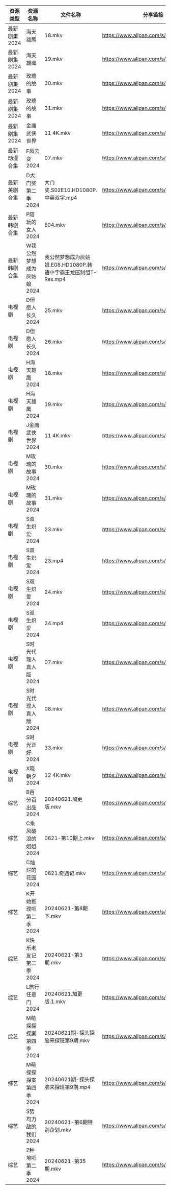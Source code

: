 | 资源类型     | 资源名称            | 文件名称                                       | 分享链接                                 | 更新时间                |
| -------- | --------------- | ------------------------------------------ | ------------------------------------ | ------------------- |
| 最新剧集2024 | 海天雄鹰            | 18.mkv                                     | https://www.alipan.com/s/os8BQuW2Ca8 | 2024-06-21 21:10:55 |
| 最新剧集2024 | 海天雄鹰            | 19.mkv                                     | https://www.alipan.com/s/os8BQuW2Ca8 | 2024-06-21 21:10:55 |
| 最新剧集2024 | 玫瑰的故事           | 30.mkv                                     | https://www.alipan.com/s/sppszQh1gJW | 2024-06-21 21:10:58 |
| 最新剧集2024 | 玫瑰的故事           | 31.mkv                                     | https://www.alipan.com/s/sppszQh1gJW | 2024-06-21 21:10:58 |
| 最新剧集2024 | 金庸武侠世界          | 11 4K.mkv                                  | https://www.alipan.com/s/K1cwzDfcuuq | 2024-06-21 19:10:04 |
| 最新动漫合集   | F风云变2024        | 07.mkv                                     | https://www.alipan.com/s/cVCnYQUhJmX | 2024-06-21 12:08:55 |
| 最新美剧合集   | D大门奖第二季2024     | 大门奖.S02E10.HD1080P.中英双字.mp4                | https://www.alipan.com/s/ff8kZKjho6A | 2024-06-21 14:05:18 |
| 最新韩剧合集   | P陪玩的女人2024      | E04.mkv                                    | https://www.alipan.com/s/d8o7QbXUREf | 2024-06-21 12:09:14 |
| 最新韩剧合集   | W我公然梦想成为灰姑娘2024 | 我公然梦想成为灰姑娘.E08.HD1080P.韩语中字霸王龙压制组T-Rex.mp4 | https://www.alipan.com/s/m5hKH1Kr2Ez | 2024-06-21 22:09:57 |
| 电视剧      | D但愿人长久2024      | 25.mkv                                     | https://www.alipan.com/s/FhuZUhrsRyc | 2024-06-21 00:05:10 |
| 电视剧      | D但愿人长久2024      | 26.mkv                                     | https://www.alipan.com/s/FhuZUhrsRyc | 2024-06-21 00:05:10 |
| 电视剧      | H海天雄鹰2024       | 18.mkv                                     | https://www.alipan.com/s/85e9mG38ZwA | 2024-06-21 21:05:56 |
| 电视剧      | H海天雄鹰2024       | 19.mkv                                     | https://www.alipan.com/s/85e9mG38ZwA | 2024-06-21 21:05:56 |
| 电视剧      | J金庸武侠世界2024     | 11 4K.mkv                                  | https://www.alipan.com/s/UQpgQU1AtLm | 2024-06-21 19:05:35 |
| 电视剧      | M玫瑰的故事2024      | 30.mkv                                     | https://www.alipan.com/s/6iviKZ6AX5y | 2024-06-21 21:06:25 |
| 电视剧      | M玫瑰的故事2024      | 31.mkv                                     | https://www.alipan.com/s/6iviKZ6AX5y | 2024-06-21 21:06:24 |
| 电视剧      | S双生炽爱2024       | 23.mkv                                     | https://www.alipan.com/s/mESkNTumXRE | 2024-06-21 20:06:40 |
| 电视剧      | S双生炽爱2024       | 23.mp4                                     | https://www.alipan.com/s/mESkNTumXRE | 2024-06-21 19:06:31 |
| 电视剧      | S双生炽爱2024       | 24.mkv                                     | https://www.alipan.com/s/mESkNTumXRE | 2024-06-21 20:06:39 |
| 电视剧      | S双生炽爱2024       | 24.mp4                                     | https://www.alipan.com/s/mESkNTumXRE | 2024-06-21 19:06:30 |
| 电视剧      | S时光代理人真人版2024   | 07.mkv                                     | https://www.alipan.com/s/ufBFcb5t4ty | 2024-06-21 20:06:43 |
| 电视剧      | S时光代理人真人版2024   | 08.mkv                                     | https://www.alipan.com/s/ufBFcb5t4ty | 2024-06-21 20:06:43 |
| 电视剧      | S时光正好2024       | 33.mkv                                     | https://www.alipan.com/s/pZMEkkgQ5kg | 2024-06-21 21:10:20 |
| 电视剧      | X晓朝夕2024        | 12 4K.mkv                                  | https://www.alipan.com/s/xPX4YgDfFos | 2024-06-21 14:07:32 |
| 综艺       | B百分百出品2024      | 20240621.加更版.mkv                           | https://www.alipan.com/s/N2RcoMVTDZC | 2024-06-21 14:07:39 |
| 综艺       | C乘风破浪的姐姐2024    | 0621-第10期上.mkv                             | https://www.alipan.com/s/z2ZQFhKX5nR | 2024-06-21 14:07:45 |
| 综艺       | C灿烂的花园2024      | 0621.奇遇记.mkv                               | https://www.alipan.com/s/cusw5oJaLFV | 2024-06-21 14:07:50 |
| 综艺       | K开始推理吧第二季2024   | 20240621-第8期下.mkv                          | https://www.alipan.com/s/1KidtWGLx2b | 2024-06-21 14:08:08 |
| 综艺       | K快乐老友记第二季2024   | 20240621-第3期.mkv                           | https://www.alipan.com/s/zSYNbf4cpYQ | 2024-06-21 14:08:10 |
| 综艺       | L旅行任意门2024      | 20240621.加更版.1.mkv                         | https://www.alipan.com/s/99hnQkWKkeJ | 2024-06-21 14:08:15 |
| 综艺       | M萌探探探案第四季2024   | 20240621期-探头探脑来探班第9期.mkv                   | https://www.alipan.com/s/CT8S7QehFWz | 2024-06-21 20:08:10 |
| 综艺       | M萌探探探案第四季2024   | 20240621期-探头探脑来探班第9期.mp4                   | https://www.alipan.com/s/CT8S7QehFWz | 2024-06-21 19:07:51 |
| 综艺       | S势均力敌的我们2024    | 20240621-第6期特别企划.mkv                       | https://www.alipan.com/s/XsFhEtje2h7 | 2024-06-21 20:08:26 |
| 综艺       | Z种地吧第二季2024     | 20240621-第35期.mkv                          | https://www.alipan.com/s/G47r6Pn4GFV | 2024-06-21 14:09:00 |
